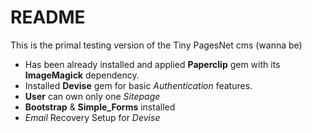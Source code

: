 # README

This is the primal testing version of the Tiny PagesNet cms (wanna be)

* Has been already installed and applied **Paperclip** gem with its **ImageMagick** dependency.
* Installed **Devise** gem for basic _Authentication_ features.
* __User__ can own only one *Sitepage*
* **Bootstrap** & **Simple_Forms** installed
* _Email_ Recovery Setup for *Devise*
